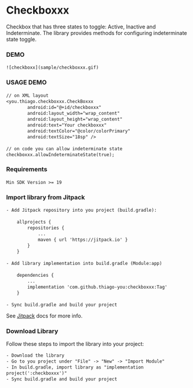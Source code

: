 # Checkboxxx
Checkbox that has three states to toggle: Active, Inactive and Indeterminate. The library provides methods for configuring indeterminate state toggle.

### DEMO
    ![checkboxx](sample/checkboxxx.gif)

### USAGE DEMO
    // on XML layout
    <you.thiago.checkboxxx.CheckBoxxx
            android:id="@+id/checkboxxx"
            android:layout_width="wrap_content"
            android:layout_height="wrap_content"
            android:text="Your checkboxxx"
            android:textColor="@color/colorPrimary"
            android:textSize="18sp" />

    // on code you can allow indeterminate state
    checkboxxx.allowIndeterminateState(true);

### Requirements
    Min SDK Version >= 19

### Import library from Jitpack
    - Add Jitpack repository into you project (build.gradle):

        allprojects {
            repositories {
                ...
                maven { url 'https://jitpack.io' }
            }
        }

    - Add library implementation into build.gradle (Module:app)

        dependencies {
            ...
            implementation 'com.github.thiago-you:checkboxxx:Tag'
        }

    - Sync build.gradle and build your project

See [Jitpack](https://jitpack.io/docs/) docs for more info.

### Download Library
Follow these steps to import the library into your project:

    - Download the library
    - Go to you project under "File" -> "New" -> "Import Module"
    - In build.gradle, import library as "implementation project(':checkboxxx')"
    - Sync build.gradle and build your project